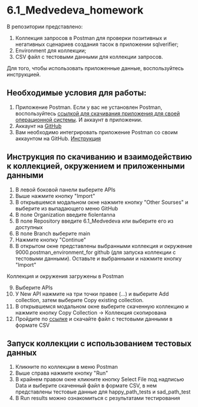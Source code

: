 # 6.1_Medvedeva_homework

В репозитории представлено:
1. Коллекция запросов в Postman для проверки позитивных и негативных сценариев создания тасок в приложении sqlverifier;
2. Environment для коллекции;
3. CSV файл с тестовыми данными для коллекции запросов.

Для того, чтобы использовать приложенные данные, воспользуйтесь инструкцией.

## Необходимые условия для работы:
1. Приложение Postman. Если у вас не установлен Postman, воспользуйтесь [ссылкой для скачивания приложения для своей операционной системы](https://www.postman.com/downloads/). И аккаунт в приложении. 
2. Аккаунт на [GitHub](https://github.com/)
3. Вам необходимо интегрировать приложение Postman со своим аккаунтом на GitHub. [Инструкция](https://learning.postman.com/docs/integrations/available-integrations/github/)

## Инструкция по скачиванию и взаимодействию к коллекцией, окружением и приложенными данными
1. В левой боковой панели выберите APIs
2. Выше нажмите кнопку "Import"
3. В открывшемся модальном окне нажмите кнопку "Other Sourses" и выберите из выпадающего меню GitHub
4. В поле  Organization введите fiolentanna
5. В поле Repository введите 6.1_Medvedeva или выберите его из доступных
6. В поле Branch выберите main
7. Нажмите кнопку "Continue"
8. В открытом окне представлены выбранными коллекция и окружение 9000.postman_environment_for github (для запуска коллекции с тестовыми данными). Оставьте и выбранными и нажмите кнопку "Import"
   
Коллекция и окружения загружены в Postman

9. Выберите APIs
10. У New API  нажмите на три точки правее (...) и выберите Add collection, затем выберите Copy existing collection.
11. В открывшемся модальном окне выберите скаченную коллекцию и нажмите кнопку Сopy Collection -> Коллекция скопирована
12. Пройдите по [ссылке](https://github.com/fiolentanna/6.1_Medvedeva/blob/main/5.2_Medvedeva_test_data.csv)  и скачайте файл с тестовыми данными в формате CSV

## Запуск коллекции с использованием тестовых данных
1. Кликните по коллекции в меню Postman
2. Выше справа нажмите кнопку "Run"
3. В крайнем правом окне кликните кнопку Select File  под надписью Data и выберите скаченный файл в формате CSV, в нем представлены тестовые данные для happy_path_tests  и sad_path_test
4. В Run results можно ознакомиться c результатами тестирования
   
